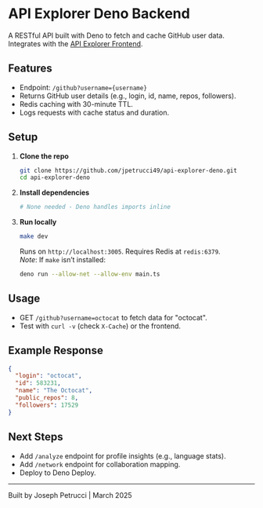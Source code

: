 # API Explorer Deno Backend

A RESTful API built with Deno to fetch and cache GitHub user data. Integrates with the [API Explorer Frontend](https://github.com/jpetrucci49/api-explorer-frontend).

## Features

- Endpoint: `/github?username={username}`
- Returns GitHub user details (e.g., login, id, name, repos, followers).
- Redis caching with 30-minute TTL.
- Logs requests with cache status and duration.

## Setup

1. **Clone the repo**  
   ```bash
   git clone https://github.com/jpetrucci49/api-explorer-deno.git
   cd api-explorer-deno
   ```
2. **Install dependencies**  
   ```bash
   # None needed - Deno handles imports inline
   ```
3. **Run locally**  
   ```bash
   make dev
   ```
   Runs on `http://localhost:3005`. Requires Redis at `redis:6379`.  
   *Note*: If `make` isn’t installed:  
   ```bash
   deno run --allow-net --allow-env main.ts
   ```

## Usage

- GET `/github?username=octocat` to fetch data for "octocat".
- Test with `curl -v` (check `X-Cache`) or the frontend.

## Example Response

```json
{
  "login": "octocat",
  "id": 583231,
  "name": "The Octocat",
  "public_repos": 8,
  "followers": 17529
}
```

## Next Steps

- Add `/analyze` endpoint for profile insights (e.g., language stats).
- Add `/network` endpoint for collaboration mapping.
- Deploy to Deno Deploy.

---
Built by Joseph Petrucci | March 2025